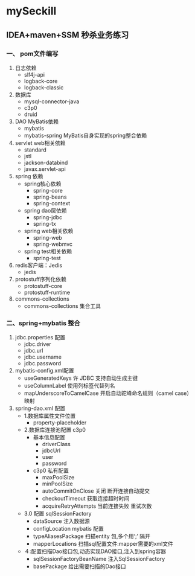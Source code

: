 # mySeckill
## IDEA+maven+SSM 秒杀业务练习

### 一、 pom文件编写
   1. 日志依赖 
       * slf4j-api
       * logback-core
       * logback-classic
   2. 数据库 
      * mysql-connector-java 
      * c3p0
      * druid
   3. DAO MyBatis依赖
      * mybatis 
      * mybatis-spring MyBatis自身实现的spring整合依赖
   4. servlet web相关依赖
      * standard
      * jstl
      * jackson-databind
      * javax.servlet-api
   5. spring 依赖
      + spring核心依赖
        - spring-core
        - spring-beans
        - spring-context
      + spring dao层依赖
        - spring-jdbc
        - spring-tx
      + spring web相关依赖
        - spring-web
        - spring-webmvc
      + spring test相关依赖
        - spring-test
   6. redis客户端：Jedis
       * jedis
   7. protostuff序列化依赖
        * protostuff-core
        * protostuff-runtime
   8. commons-collections
        * commons-collections 集合工具
### 二、spring+mybatis 整合
   1. jdbc.properties 配置
        * jdbc.driver
        * jdbc.url
        * jdbc.username
        * jdbc.password
   2. mybatis-config.xml配置
        * useGeneratedKeys          许 JDBC 支持自动生成主键
        * useColumnLabel            使用列标签代替列名
        * mapUnderscoreToCamelCase  开启自动驼峰命名规则（camel case）映射
   3. spring-dao.xml 配置
        + 1.数据库属性文件位置
            - property-placeholder
        + 2.数据库连接池配置 c3p0
            - 基本信息配置
                - driverClass
                - jdbcUrl
                - user
                - password
            - c3p0 私有配置
                - maxPoolSize
                - minPoolSize
                - autoCommitOnClose     关闭 断开连接自动提交
                - checkoutTimeout       获取连接超时时间
                - acquireRetryAttempts 当前连接失败 重试次数
        + 3.0 配置 sqlSessionFactory
            - dataSource            注入数据源
            - configLocation        mybatis 配置
            - typeAliasesPackage    扫描entity 包,多个用‘;’ 隔开
            - mapperLocations       扫描sql配置文件:mapper需要的xml文件
        + ４:配置扫描Dao接口包,动态实现DAO接口,注入到spring容器
            - sqlSessionFactoryBeanName 注入SqlSessionFactory
            - basePackage               给出需要扫描的Dao接口